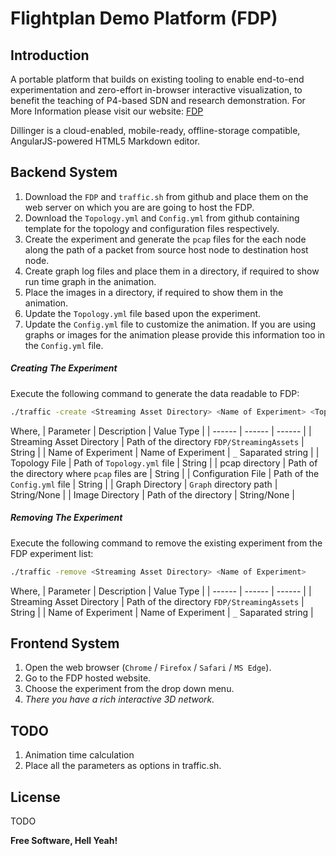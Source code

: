 # Flightplan Demo Platform (FDP)
## Introduction
A portable platform that builds on existing tooling to enable end-to-end experimentation and zero-effort in-browser interactive visualization, to benefit the teaching of P4-based SDN and research demonstration.
For More Information please visit our website: [FDP](https://flightplan.cis.upenn.edu/)


Dillinger is a cloud-enabled, mobile-ready, offline-storage compatible,
AngularJS-powered HTML5 Markdown editor.

## Backend System
1. Download the `FDP` and `traffic.sh` from github and place them on the web server on which you are are going to host the FDP.
2. Download the `Topology.yml` and `Config.yml` from github containing template for the topology and configuration files respectively.
3. Create the experiment and generate the `pcap` files for the each node along the path of a packet from source host node to destination host node.
4. Create graph log files and place them in a directory, if required to show run time graph in the animation.
5. Place the images in a directory, if required to show them in the animation.
6. Update the `Topology.yml` file based upon the experiment.
7. Update the `Config.yml` file to customize the animation. If you are using graphs or images for the animation please provide this information too in the `Config.yml` file.

##### _Creating The Experiment_
Execute the following command to generate the data readable to FDP:
```sh
./traffic -create <Streaming Asset Directory> <Name of Experiment> <Topology File> <pcap directory> <Configuration File> <Graph Directory> <Image Directory>
```
Where,
| Parameter | Description | Value Type |
| ------ | ------ | ------ |
| Streaming Asset Directory | Path of the directory `FDP/StreamingAssets` | String |
| Name of Experiment | Name of Experiment | `_` Saparated string  |
| Topology File | Path of `Topology.yml` file | String |
| pcap directory | Path of the directory where `pcap` files are | String |
| Configuration File | Path of the `Config.yml` file | String |
| Graph Directory | `Graph` directory path  | String/None |
| Image Directory | Path of the directory | String/None |

##### _Removing The Experiment_
Execute the following command to remove the existing experiment from the FDP experiment list:
```sh
./traffic -remove <Streaming Asset Directory> <Name of Experiment>
```
Where,
| Parameter | Description | Value Type |
| ------ | ------ | ------ |
| Streaming Asset Directory | Path of the directory `FDP/StreamingAssets` | String |
| Name of Experiment | Name of Experiment | `_` Saparated string  |

## Frontend System
1. Open the web browser (`Chrome` / `Firefox` / `Safari` / `MS Edge`).
2. Go to the FDP hosted website.
3. Choose the experiment from the drop down menu.
4. _There you have a rich interactive 3D network._

## TODO
1. Animation time calculation
2. Place all the parameters as options in traffic.sh.

## License

TODO

**Free Software, Hell Yeah!**
